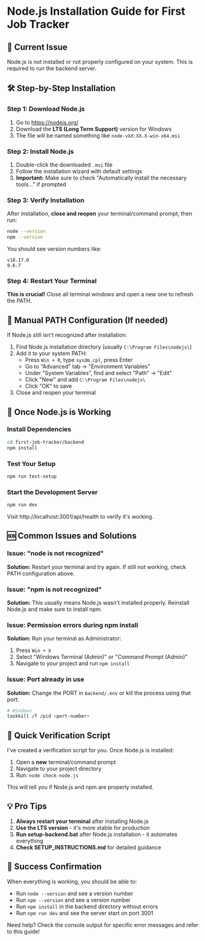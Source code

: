 # Node.js Installation Guide for First Job Tracker

## 🚨 Current Issue
Node.js is not installed or not properly configured on your system. This is required to run the backend server.

## 🛠️ Step-by-Step Installation

### Step 1: Download Node.js
1. Go to https://nodejs.org/
2. Download the **LTS (Long Term Support)** version for Windows
3. The file will be named something like `node-vXX.XX.X-win-x64.msi`

### Step 2: Install Node.js
1. Double-click the downloaded `.msi` file
2. Follow the installation wizard with default settings
3. **Important:** Make sure to check "Automatically install the necessary tools..." if prompted

### Step 3: Verify Installation
After installation, **close and reopen** your terminal/command prompt, then run:

```bash
node --version
npm --version
```

You should see version numbers like:
```
v18.17.0
9.6.7
```

### Step 4: Restart Your Terminal
**This is crucial!** Close all terminal windows and open a new one to refresh the PATH.

## 🔧 Manual PATH Configuration (If needed)

If Node.js still isn't recognized after installation:

1. Find Node.js installation directory (usually `C:\Program Files\nodejs\`)
2. Add it to your system PATH:
   - Press `Win + R`, type `sysdm.cpl`, press Enter
   - Go to "Advanced" tab → "Environment Variables"
   - Under "System Variables", find and select "Path" → "Edit"
   - Click "New" and add `C:\Program Files\nodejs\`
   - Click "OK" to save
3. Close and reopen your terminal

## 🎯 Once Node.js is Working

### Install Dependencies
```bash
cd first-job-tracker/backend
npm install
```

### Test Your Setup
```bash
npm run test-setup
```

### Start the Development Server
```bash
npm run dev
```

Visit http://localhost:3001/api/health to verify it's working.

## 🆘 Common Issues and Solutions

### Issue: "node is not recognized"
**Solution:** Restart your terminal and try again. If still not working, check PATH configuration above.

### Issue: "npm is not recognized"
**Solution:** This usually means Node.js wasn't installed properly. Reinstall Node.js and make sure to install npm.

### Issue: Permission errors during npm install
**Solution:** Run your terminal as Administrator:
1. Press `Win + X`
2. Select "Windows Terminal (Admin)" or "Command Prompt (Admin)"
3. Navigate to your project and run `npm install`

### Issue: Port already in use
**Solution:** Change the PORT in `backend/.env` or kill the process using that port:
```bash
# Windows
taskkill /f /pid <port-number>
```

## 🧪 Quick Verification Script

I've created a verification script for you. Once Node.js is installed:

1. Open a **new** terminal/command prompt
2. Navigate to your project directory
3. Run: `node check-node.js`

This will tell you if Node.js and npm are properly installed.

## 💡 Pro Tips

1. **Always restart your terminal** after installing Node.js
2. **Use the LTS version** - it's more stable for production
3. **Run setup-backend.bat** after Node.js installation - it automates everything
4. **Check SETUP_INSTRUCTIONS.md** for detailed guidance

## 🎉 Success Confirmation

When everything is working, you should be able to:
- Run `node --version` and see a version number
- Run `npm --version` and see a version number
- Run `npm install` in the backend directory without errors
- Run `npm run dev` and see the server start on port 3001

Need help? Check the console output for specific error messages and refer to this guide!
